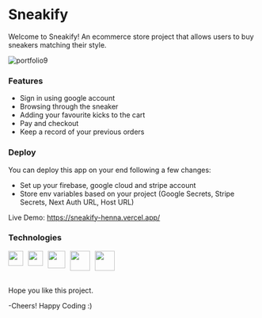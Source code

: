 <h1>Sneakify</h1>
Welcome to Sneakify! An ecommerce store project that allows users to buy sneakers matching their style. 


![portfolio9](https://user-images.githubusercontent.com/66684807/236599375-fa64c664-1f0a-42f9-8a8a-8aef34339445.png)

<h3>
Features
</h3>
<ul>
  <li> Sign in using google account</li>
  <li>Browsing through the sneaker </li>
  <li>Adding your favourite kicks to the cart</li>
  <li>Pay and checkout</li>
  <li>Keep a record of your previous orders</li>
</ul>

<h3>
Deploy
</h3>

You can deploy this app on your end following a few changes:
- Set up your firebase, google cloud and stripe account
- Store env variables based on your project (Google Secrets, Stripe Secrets, Next Auth URL, Host URL)

Live Demo: https://sneakify-henna.vercel.app/

<h3>Technologies</h3>
<div style="display: flex;">
  <img src="https://user-images.githubusercontent.com/66684807/236600822-08717d2a-ba3f-45ed-89f4-5f77d24e5721.png" width="30" style="margin-right: 10px;">
  <img src="https://user-images.githubusercontent.com/66684807/236600831-72c865f0-13a8-4947-83ae-f978a1740687.png" width="30" style="margin-right: 10px;">
  <img src="https://user-images.githubusercontent.com/66684807/236600844-92165635-8b8d-4899-8a12-290296cc1b75.png" width="35" style="margin-right: 10px;">
  <img src="https://user-images.githubusercontent.com/66684807/236600858-21a75cda-4115-4a88-b5fb-b11cae17b5f6.png" width="40" style="margin-right: 10px;">
  <img src="https://user-images.githubusercontent.com/66684807/236600862-4bed89e6-8e0d-47ce-9331-fb7f79007848.png" width="40">
</div>

<br>

Hope you like this project.
  
-Cheers! Happy Coding :)
